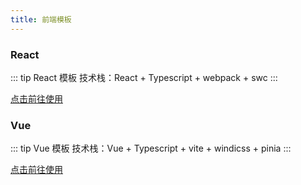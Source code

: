 ```yaml
---
title: 前端模板
---
```


### React

::: tip React 模板
技术栈：React + Typescript + webpack + swc
:::

[点击前往使用](https://github.com/lihawhaw/template-react)

### Vue

::: tip Vue 模板
技术栈：Vue + Typescript + vite + windicss + pinia
:::

[点击前往使用](https://github.com/lihawhaw/template-vue)
